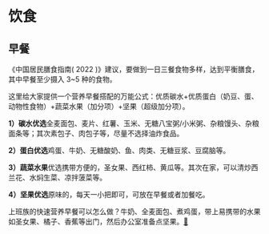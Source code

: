 # 饮食

## 早餐

《中国居民膳食指南( 2022 )》建议，要做到一日三餐食物多样，达到平衡膳食，其中早餐至少摄入 3~5 种的食物。

这里给大家提供一个营养早餐搭配的万能公式：优质碳水+优质蛋白（奶豆、蛋、动物性食物）+蔬菜水果（加分项）+坚果（超级加分项）。

**1）碳水优选**全麦面包、麦片、红薯、玉米、无糖八宝粥/小米粥、杂粮馒头、杂粮面条等；其次素包子、肉包子等，尽量不选择油炸食品。

**2）蛋白优选**鸡蛋、牛奶、无糖酸奶、鱼、肉类、无糖豆浆、豆腐脑等。

**3）蔬菜水果**优选携带方便的，圣女果、西红柿、黄瓜等。其次在家，可以清炒西兰花、水焖生菜、凉拌菠菜等。

**4）坚果优选**原味的，每天一小把即可，可放在早餐或者加餐吃。

上班族的快速营养早餐可以怎么做？牛奶、全麦面包、煮鸡蛋，带上易携带的水果如圣女果、橘子、香蕉等出门，然后办公室准备点坚果。[🔗](https://news.mydrivers.com/1/1017/1017520.htm)